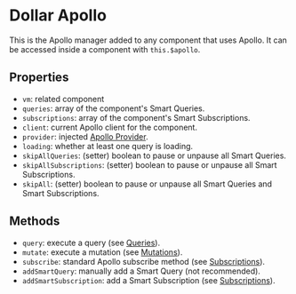 # Dollar Apollo

This is the Apollo manager added to any component that uses Apollo. It can be accessed inside a component with `this.$apollo`.

## Properties

- `vm`: related component
- `queries`: array of the component's Smart Queries.
- `subscriptions`: array of the component's Smart Subscriptions.
- `client`: current Apollo client for the component.
- `provider`: injected [Apollo Provider](./apollo-provider.md).
- `loading`: whether at least one query is loading.
- `skipAllQueries`: (setter) boolean to pause or unpause all Smart Queries.
- `skipAllSubscriptions`: (setter) boolean to pause or unpause all Smart Subscriptions.
- `skipAll`: (setter) boolean to pause or unpause all Smart Queries and Smart Subscriptions.

## Methods

- `query`: execute a query (see [Queries](../guide/apollo/queries.md)).
- `mutate`: execute a mutation (see [Mutations](../guide/apollo/mutations.md)).
- `subscribe`: standard Apollo subscribe method (see [Subscriptions](../guide/apollo/subscriptions.md)).
- `addSmartQuery`: manually add a Smart Query (not recommended).
- `addSmartSubscription`: add a Smart Subscription (see [Subscriptions](../guide/apollo/subscriptions.md)).